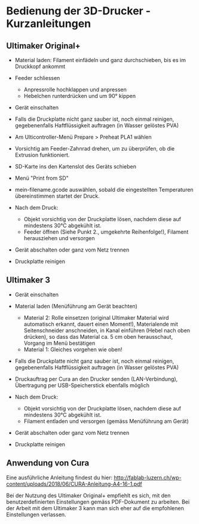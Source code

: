 # Bedienung der 3D-Drucker - Kurzanleitungen


## Ultimaker Original+

- Material laden: Filament einfädeln und ganz durchschieben, bis es im Druckkopf ankommt
- Feeder schliessen

  - Anpressrolle hochklappen und anpressen
  - Hebelchen runterdrücken und um 90° kippen

- Gerät einschalten
- Falls die Druckplatte nicht ganz sauber ist, noch einmal reinigen, gegebenenfalls Haftflüssigkeit auftragen (in Wasser gelöstes PVA)
- Am Ulticontroller-Menü Prepare > Preheat PLA1 wählen
- Vorsichtig am Feeder-Zahnrad drehen, um zu überprüfen, ob die Extrusion funktioniert.
- SD-Karte ins den Kartenslot des Geräts schieben
- Menü "Print from SD"
- mein-filename.gcode auswählen, sobald die eingestellten Temperaturen übereinstimmen startet der Druck.
- Nach dem Druck:

  - Objekt vorsichtig von der Druckplatte lösen, nachdem diese auf mindestens 30°C abgekühlt ist.
  - Feeder öffnen (Siehe Punkt 2., umgekehrte Reihenfolge!), Filament herausziehen und versorgen 

- Gerät abschalten oder ganz vom Netz trennen
- Druckplatte reinigen


## Ultimaker 3

- Gerät einschalten
- Material laden (Menüführung am Gerät beachten)

  - Material 2: Rolle einsetzen (original Ultimaker Material wird automatisch erkannt, dauert einen Moment!), Materialende mit Seitenschneider anschneiden, in Kanal einführen (Hebel nach oben drücken), so dass das Material ca. 5 cm oben herausschaut, Vorgang im Menü bestätigen
  - Material 1: Gleiches vorgehen wie oben!

- Falls die Druckplatte nicht ganz sauber ist, noch einmal reinigen, gegebenenfalls Haftflüssigkeit auftragen (in Wasser gelöstes PVA)
- Druckauftrag per Cura an den Drucker senden (LAN-Verbindung), Übertragung per USB-Speicherstick ebenfalls möglich
- Nach dem Druck:

  - Objekt vorsichtig von der Druckplatte lösen, nachdem diese auf mindestens 30°C abgekühlt ist.
  - Filament entladen und versorgen (gemäss Menüführung am Gerät)

- Gerät abschalten oder ganz vom Netz trennen
- Druckplatte reinigen


## Anwendung von Cura

Eine ausführliche Anleitung findest du hier: <http://fablab-luzern.ch/wp-content/uploads/2018/06/CURA-Anleitung-A4-16-1.pdf>

Bei der Nutzung des Ultimaker Original+ empfiehlt es sich, mit den benutzerdefinierten Einstellungen gemäss PDF-Dokument zu arbeiten. Bei der Arbeit mit dem Ultimaker 3 kann man sich eher auf die empfohlenen Einstellungen verlassen.

